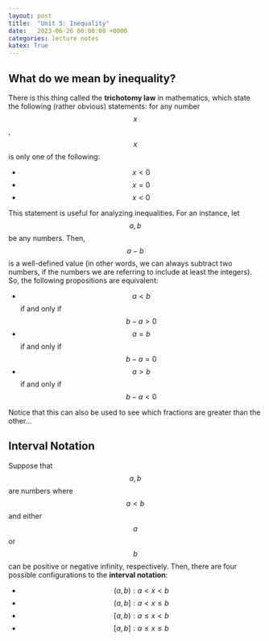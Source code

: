 ```yaml
---
layout: post
title:  "Unit 5: Inequality"
date:   2023-06-26 00:00:00 +0000
categories: lecture notes
katex: True
---
```


## What do we mean by inequality?

There is this thing called the **trichotomy law** in mathematics, which state the following (rather obvious) statements: for any number $$x$$, $$x$$ is only one of the following:
* $$x < 0$$
* $$x = 0$$
* $$x < 0$$

This statement is useful for analyzing inequalities. For an instance, let $$a, b$$ be any numbers. Then, $$a - b$$ is a well-defined value (in other words, we can always subtract two numbers, if the numbers we are referring to include at least the integers). So, the following propositions are equivalent:
* $$a < b$$ if and only if $$b - a  > 0$$
* $$a = b$$ if and only if $$b - a = 0$$
* $$a > b$$ if and only if $$b - a < 0$$

Notice that this can also be used to see which fractions are greater than the other...

## Interval Notation

Suppose that $$a, b$$ are numbers where $$a < b$$ and either $$a$$ or $$b$$ can be positive or negative infinity, respectively. Then, there are four possible configurations to the __interval notation__:  

* $$(a,b): a < x < b$$  
* $$(a,b]: a < x \leq b$$  
* $$[a,b): a \leq x < b$$  
* $$[a,b]: a \leq x \leq b$$  